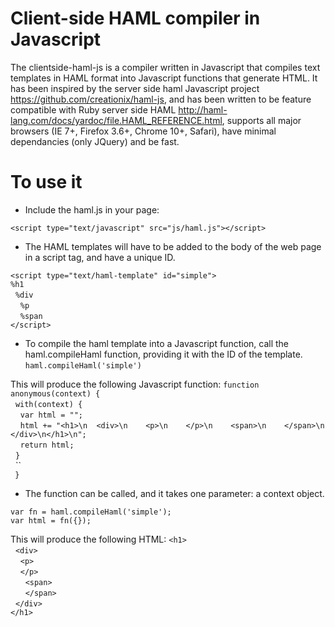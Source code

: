 # Client-side HAML compiler in Javascript

The clientside-haml-js is a compiler written in Javascript that compiles text templates in HAML format into Javascript functions that generate HTML. It 
has been inspired by the server side haml Javascript project https://github.com/creationix/haml-js, and has been written to be feature compatible with Ruby server 
side HAML http://haml-lang.com/docs/yardoc/file.HAML_REFERENCE.html, supports all major browsers (IE 7+, Firefox 3.6+, Chrome 10+, Safari), have minimal dependancies
(only JQuery) and be fast.

# To use it

* Include the haml.js in your page:

```<script type="text/javascript" src="js/haml.js"></script>```

* The HAML templates will have to be added to the body of the web page in a script tag, and have a unique ID.

`<script type="text/haml-template" id="simple">`<br/>
`%h1`<br/>
&nbsp;&nbsp;`%div`<br/>
&nbsp;&nbsp;&nbsp;&nbsp;`%p`<br/>
&nbsp;&nbsp;&nbsp;&nbsp;`%span`<br/>
`</script>`<br/>

* To compile the haml template into a Javascript function, call the haml.compileHaml function, providing it with the ID of the template.
`haml.compileHaml('simple')`

This will produce the following Javascript function:
`function anonymous(context) {`<br/>
&nbsp;&nbsp;`with(context) {`<br/>
&nbsp;&nbsp;&nbsp;&nbsp;`var html = "";`<br/>
&nbsp;&nbsp;&nbsp;&nbsp;`html += "<h1>\n  <div>\n    <p>\n    </p>\n    <span>\n    </span>\n  </div>\n</h1>\n";`<br/>
&nbsp;&nbsp;&nbsp;&nbsp;`return html;`<br/>
&nbsp;&nbsp;`}`<br/>
&nbsp;&nbsp;``<br/>
` }`<br/>


* The function can be called, and it takes one parameter: a context object.

`var fn = haml.compileHaml('simple');`<br/>
`var html = fn({});`<br/>

This will produce the following HTML:
`<h1>`<br/>
&nbsp;&nbsp;`<div>`<br/>
&nbsp;&nbsp;&nbsp;&nbsp;`<p>`<br/>
&nbsp;&nbsp;&nbsp;&nbsp;`</p>`<br/>
&nbsp;&nbsp;&nbsp;&nbsp;&nbsp;&nbsp;`<span>`<br/>
&nbsp;&nbsp;&nbsp;&nbsp;&nbsp;&nbsp;`</span>`<br/>
&nbsp;&nbsp;`</div>`<br/>
`</h1>`<br/>

